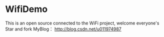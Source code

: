 # WifiDemo
This is an open source connected to the WiFi project, welcome everyone's Star and fork
MyBlog：
    http://blog.csdn.net/u011974987
    

